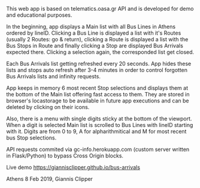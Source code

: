 This web app is based on telematics.oasa.gr API and is developed for demo and educational purposes.

In the beginning, app displays a Main list with all Bus Lines in Athens ordered by lineID. Clicking a Bus Line is displayed a list with it's Routes (usually 2 Routes: go & return), clicking a Route is displayed a list with the Bus Stops in Route and finally clicking a Stop are displayed Bus Arrivals expected there. Clicking a selection again, the corresponded list get closed.

Each Bus Arrivals list getting refreshed every 20 seconds. App hides these lists and stops auto refresh after 3-4 minutes in order to control forgotten Bus Arrivals lists and infinity requests.

App keeps in memory 6 most recent Stop selections and displays them at the bottom of the Main list offering fast access to them. They are stored in browser's locastorage to be available in future app executions and can be deleted by clicking on their icons.

Also, there is a menu with single digits sticky at the bottom of the viewport. When a digit is selected Main list is scrolled to Bus Lines with lineID starting with it. Digits are from 0 to 9, A for alpharithmitical and M for most recent bus Stop selections.

API requests commited via gc-info.herokuapp.com (custom server written in Flask/Python) to bypass Cross Origin blocks.

Live demo https://giannisclipper.github.io/bus-arrivals

Athens 8 Feb 2019, Giannis Clipper
